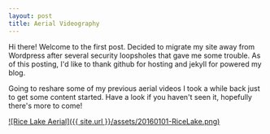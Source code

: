 ```yaml
---
layout: post
title: Aerial Videography
---
```


Hi there! Welcome to the first post. Decided to migrate my site away from Wordpress after several security loopsholes that gave me some trouble. As of this posting, I'd like to thank github for hosting and jekyll for powered my blog.

Going to reshare some of my previous aerial videos I took a while back just to get some content started. Have a look if you haven't seen it, hopefully there's more to come!

[![Rice Lake Aerial]({{ site.url }}/assets/20160101-RiceLake.png)](https://www.youtube.com/watch?v=2UC5yXqx64s "Aerial Drone Video at Rice Lake, Ontario - Click to Watch!")
